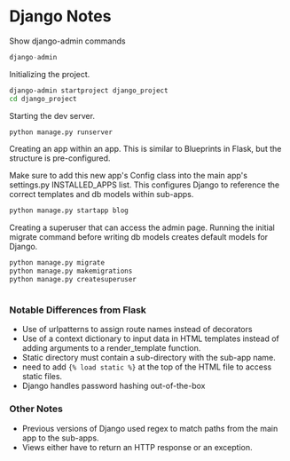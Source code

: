 # Django Notes

Show django-admin commands
```python
django-admin
```

Initializing the project.
```bash
django-admin startproject django_project
cd django_project
```

Starting the dev server.
```bash
python manage.py runserver
```

Creating an app within an app. This is similar to Blueprints in Flask, but the structure is pre-configured. 

Make sure to add this new app's Config class into the main app's settings.py INSTALLED_APPS list. This configures Django to reference the correct templates and db models within sub-apps.
```bash
python manage.py startapp blog
```

Creating a superuser that can access the admin page. Running the initial migrate command before writing db models creates default models for Django.
```bash
python manage.py migrate
python manage.py makemigrations
python manage.py createsuperuser
```

```python
```

### Notable Differences from Flask
- Use of urlpatterns to assign route names instead of decorators
- Use of a context dictionary to input data in HTML templates instead of adding arguments to a render_template function.
- Static directory must contain a sub-directory with the sub-app name. 
- need to add `{% load static %}` at the top of the HTML file to access static files.
- Django handles password hashing out-of-the-box

### Other Notes
- Previous versions of Django used regex to match paths from the main app to the sub-apps.
- Views either have to return an HTTP response or an exception.